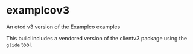 # examplcov3

An etcd v3 version of the Examplco examples

This build includes a vendored version of the clientv3 package using the `glide` tool.


